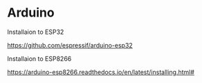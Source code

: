 # Arduino

Installaion to ESP32

https://github.com/espressif/arduino-esp32



Installaion to ESP8266

https://arduino-esp8266.readthedocs.io/en/latest/installing.html#
